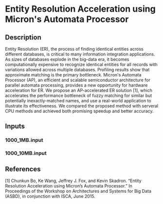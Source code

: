 # Entity Resolution Acceleration using Micron's Automata Processor
## Description
Entity Resolution (ER), the process of finding identical entities across different databases, is critical to many information integration applications. As sizes of databases explode in the big-data era, it becomes computationally expensive to recognize identical entities for all records with variations allowed across multiple databases. Profiling results show that approximate matching is the primary bottleneck. Micron's Automata Processor (AP), an efficient and scalable semiconductor architecture for parallel automata processing, provides a new opportunity for hardware acceleration for ER. We propose an AP-accelerated ER solution [1], which accelerates the performance bottleneck of fuzzy matching for similar but potentially inexactly-matched names, and use a real-world application to illustrate its effectiveness. We compared the proposed method with serveral CPU methods and achieved both promising speedup and better accuracy.

## Inputs
### 1000_1MB.input
### 1000_10MB.input

## References
[1] Chunkun Bo, Ke Wang, Jeffrey J. Fox, and Kevin Skadron. “Entity Resolution Acceleration using Micron’s Automata Processor.”  In Proceedings of the Workshop on Architectures and Systems for Big Data (ASBD), in conjunction with ISCA, June 2015.
